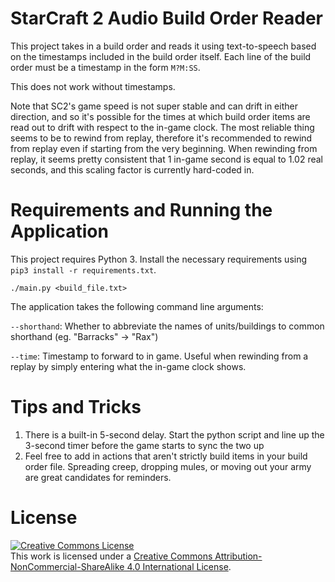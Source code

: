 # StarCraft 2 Audio Build Order Reader

This project takes in a build order and reads it using text-to-speech based
on the timestamps included in the build order itself. Each line of the build
order must be a timestamp in the form `M?M:SS`.

This does not work without timestamps.

Note that SC2's game speed is not super stable and can drift in either
direction, and so it's possible for the times at which build order items
are read out to drift with respect to the in-game clock. The most reliable
thing seems to be to rewind from replay, therefore it's recommended to
rewind from replay even if starting from the very beginning. When rewinding
from replay, it seems pretty consistent that 1 in-game second is equal to 1.02
real seconds, and this scaling factor is currently hard-coded in.

# Requirements and Running the Application

This project requires Python 3. Install the necessary requirements using `pip3 install -r requirements.txt`.

`./main.py <build_file.txt>`

The application takes the following command line arguments:

`--shorthand`: Whether to abbreviate the names of units/buildings to common
shorthand (eg. "Barracks" -> "Rax")

`--time`: Timestamp to forward to in game. Useful when rewinding from a replay
by simply entering what the in-game clock shows.

# Tips and Tricks

1. There is a built-in 5-second delay. Start the python script and line up
   the 3-second timer before the game starts to sync the two up
2. Feel free to add in actions that aren't strictly build items in your build order file. Spreading creep, dropping mules, or moving out your army are great candidates for reminders.

# License

<a rel="license" href="http://creativecommons.org/licenses/by-nc-sa/4.0/"><img alt="Creative Commons License" style="border-width:0" src="https://i.creativecommons.org/l/by-nc-sa/4.0/88x31.png" /></a><br />This work is licensed under a <a rel="license" href="http://creativecommons.org/licenses/by-nc-sa/4.0/">Creative Commons Attribution-NonCommercial-ShareAlike 4.0 International License</a>.
